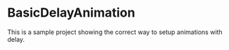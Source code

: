 # BasicDelayAnimation

This is a sample project showing the correct way to setup animations with delay.
